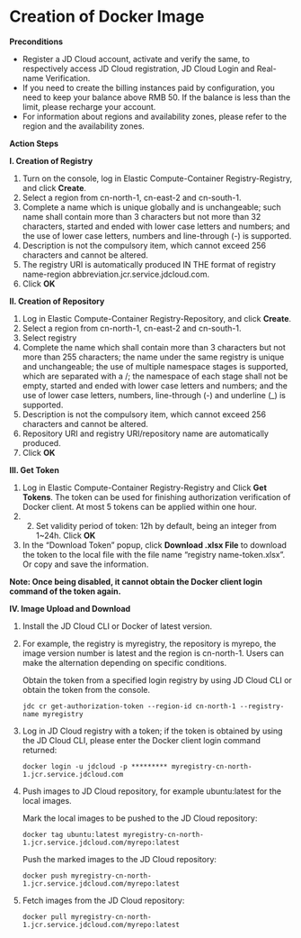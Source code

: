 # Creation of Docker Image

**Preconditions**

 - Register a JD Cloud account, activate and verify the same, to respectively access JD Cloud registration, JD Cloud Login and Real-name Verification.
 - If you need to create the billing instances paid by configuration, you need to keep your balance above RMB 50. If the balance is less than the limit, please recharge your account.
 - For information about regions and availability zones, please refer to the region and the availability zones.

**Action Steps**

**I. Creation of Registry**

 1. Turn on the console, log in Elastic Compute-Container Registry-Registry, and click **Create**.
 2. Select a region from cn-north-1, cn-east-2 and cn-south-1.
 3. Complete a name which is unique globally and is unchangeable; such name shall contain more than 3 characters but not more than 32 characters, started and ended with lower case letters and numbers; and the use of lower case letters, numbers and line-through (-) is supported.
 4. Description is not the compulsory item, which cannot exceed 256 characters and cannot be altered.
 5. The registry URI is automatically produced IN THE format of registry name-region abbreviation.jcr.service.jdcloud.com.
 6. Click **OK**

**II. Creation of Repository**

 1. Log in Elastic Compute-Container Registry-Repository, and click **Create**.
 2. Select a region from cn-north-1, cn-east-2 and cn-south-1.
 3. Select registry
 4. Complete the name which shall contain more than 3 characters but not more than 255 characters; the name under the same registry is unique and unchangeable; the use of multiple namespace stages is supported, which are separated with a /; the namespace of each stage shall not be empty, started and ended with lower case letters and numbers; and the use of lower case letters, numbers, line-through (-) and underline (_) is supported.
 5. Description is not the compulsory item, which cannot exceed 256 characters and cannot be altered.
 6. Repository URI and registry URI/repository name are automatically produced.
 7. Click **OK**

**III. Get Token**

 1. Log in Elastic Compute-Container Registry-Registry and Click **Get Tokens**. The token can be used for finishing authorization verification of Docker client. At most 5 tokens can be applied within one hour.
 2. 2. Set validity period of token: 12h by default, being an integer from 1~24h. Click **OK**
 3. In the “Download Token” popup, click **Download .xlsx File** to download the token to the local file with the file name “registry name-token.xlsx”. Or copy and save the information.

**Note: Once being disabled, it cannot obtain the Docker client login command of the token again.**

**IV. Image Upload and Download**

 1. Install the JD Cloud CLI or Docker of latest version.
 
 2. For example, the registry is myregistry, the repository is myrepo, the image version number is latest and the region is cn-north-1. Users can make the alternation depending on specific conditions.
 
    Obtain the token from a specified login registry by using JD Cloud CLI or obtain the token from the console.
    ```
    jdc cr get-authorization-token --region-id cn-north-1 --registry-name myregistry
    ```
 3. Log in JD Cloud registry with a token; if the token is obtained by using the JD Cloud CLI, please enter the Docker client login command returned:
    ```
    docker login -u jdcloud -p ********* myregistry-cn-north-1.jcr.service.jdcloud.com 
    ```
 4. Push images to JD Cloud repository, for example ubuntu:latest for the local images.
    
    Mark the local images to be pushed to the JD Cloud repository:
    ```
    docker tag ubuntu:latest myregistry-cn-north-1.jcr.service.jdcloud.com/myrepo:latest
    ```
    Push the marked images to the JD Cloud repository:
    ```
    docker push myregistry-cn-north-1.jcr.service.jdcloud.com/myrepo:latest
    ```
 5. Fetch images from the JD Cloud repository:
    ```
    docker pull myregistry-cn-north-1.jcr.service.jdcloud.com/myrepo:latest
    ```

